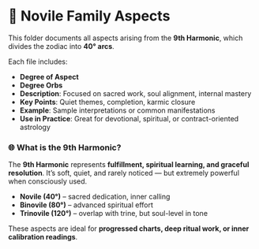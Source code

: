 # 🔮 Novile Family Aspects

This folder documents all aspects arising from the **9th Harmonic**, which divides the zodiac into **40° arcs**.

Each file includes:

- **Degree of Aspect**
- **Degree Orbs**
- **Description**: Focused on sacred work, soul alignment, internal mastery
- **Key Points**: Quiet themes, completion, karmic closure
- **Example**: Sample interpretations or common manifestations
- **Use in Practice**: Great for devotional, spiritual, or contract-oriented astrology

### 🌐 What is the 9th Harmonic?

The **9th Harmonic** represents **fulfillment, spiritual learning, and graceful resolution**. It’s soft, quiet, and rarely noticed — but extremely powerful when consciously used.

- **Novile (40°)** – sacred dedication, inner calling  
- **Binovile (80°)** – advanced spiritual effort  
- **Trinovile (120°)** – overlap with trine, but soul-level in tone

These aspects are ideal for **progressed charts, deep ritual work, or inner calibration readings**.